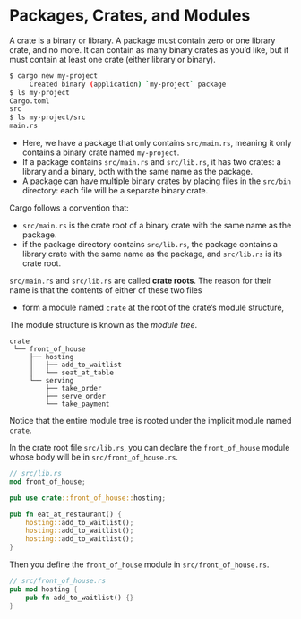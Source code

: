 # Packages, Crates, and Modules

A crate is a binary or library. A package must contain zero or one library crate, and no more. It can contain as many binary crates as you’d like, but it must contain at least one crate (either library or binary).

```sh
$ cargo new my-project
     Created binary (application) `my-project` package
$ ls my-project
Cargo.toml
src
$ ls my-project/src
main.rs
```

- Here, we have a package that only contains `src/main.rs`, meaning it only contains a binary crate named `my-project`.
- If a package contains `src/main.rs` and `src/lib.rs`, it has two crates: a library and a binary, both with the same name as the package.
- A package can have multiple binary crates by placing files in the `src/bin` directory: each file will be a separate binary crate.

Cargo follows a convention that:
- `src/main.rs` is the crate root of a binary crate with the same name as the package.
- if the package directory contains `src/lib.rs`, the package contains a library crate with the same name as the package, and `src/lib.rs` is its crate root.

`src/main.rs` and `src/lib.rs` are called **crate roots**. The reason for their name is that the contents of either of these two files

- form a module named `crate` at the root of the crate’s module structure,

The module structure is known as the *module tree*.

```
crate
 └── front_of_house
     ├── hosting
     │   ├── add_to_waitlist
     │   └── seat_at_table
     └── serving
         ├── take_order
         ├── serve_order
         └── take_payment
```

Notice that the entire module tree is rooted under the implicit module named `crate`.

In the crate root file `src/lib.rs`, you can declare the `front_of_house` module whose body will be in `src/front_of_house.rs`.

```rust
// src/lib.rs
mod front_of_house;

pub use crate::front_of_house::hosting;

pub fn eat_at_restaurant() {
    hosting::add_to_waitlist();
    hosting::add_to_waitlist();
    hosting::add_to_waitlist();
}
```

Then you define the `front_of_house` module in `src/front_of_house.rs`.

```rust
// src/front_of_house.rs
pub mod hosting {
    pub fn add_to_waitlist() {}
}
```
